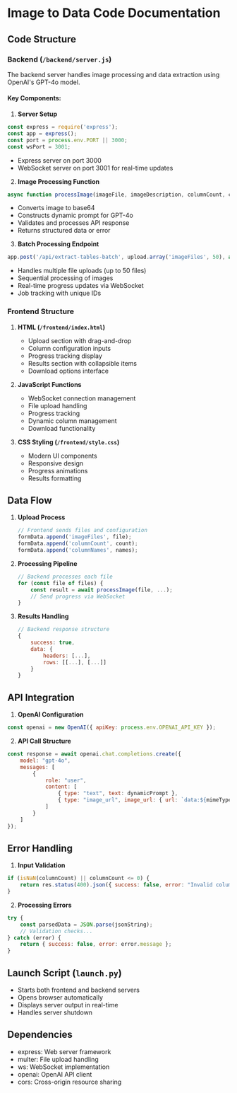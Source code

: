 # Image to Data Code Documentation

## Code Structure

### Backend (`/backend/server.js`)

The backend server handles image processing and data extraction using OpenAI's GPT-4o model.

#### Key Components:

1. **Server Setup**
```javascript
const express = require('express');
const app = express();
const port = process.env.PORT || 3000;
const wsPort = 3001;
```
- Express server on port 3000
- WebSocket server on port 3001 for real-time updates

2. **Image Processing Function**
```javascript
async function processImage(imageFile, imageDescription, columnCount, columnNames, columnExamples)
```
- Converts image to base64
- Constructs dynamic prompt for GPT-4o
- Validates and processes API response
- Returns structured data or error

3. **Batch Processing Endpoint**
```javascript
app.post('/api/extract-tables-batch', upload.array('imageFiles', 50), async (req, res)
```
- Handles multiple file uploads (up to 50 files)
- Sequential processing of images
- Real-time progress updates via WebSocket
- Job tracking with unique IDs

### Frontend Structure

1. **HTML (`/frontend/index.html`)**
   - Upload section with drag-and-drop
   - Column configuration inputs
   - Progress tracking display
   - Results section with collapsible items
   - Download options interface

2. **JavaScript Functions**
   - WebSocket connection management
   - File upload handling
   - Progress tracking
   - Dynamic column management
   - Download functionality

3. **CSS Styling (`/frontend/style.css`)**
   - Modern UI components
   - Responsive design
   - Progress animations
   - Results formatting

## Data Flow

1. **Upload Process**
   ```javascript
   // Frontend sends files and configuration
   formData.append('imageFiles', file);
   formData.append('columnCount', count);
   formData.append('columnNames', names);
   ```

2. **Processing Pipeline**
   ```javascript
   // Backend processes each file
   for (const file of files) {
       const result = await processImage(file, ...);
       // Send progress via WebSocket
   }
   ```

3. **Results Handling**
   ```javascript
   // Backend response structure
   {
       success: true,
       data: {
           headers: [...],
           rows: [[...], [...]]
       }
   }
   ```

## API Integration

1. **OpenAI Configuration**
```javascript
const openai = new OpenAI({ apiKey: process.env.OPENAI_API_KEY });
```

2. **API Call Structure**
```javascript
const response = await openai.chat.completions.create({
    model: "gpt-4o",
    messages: [
        {
            role: "user",
            content: [
                { type: "text", text: dynamicPrompt },
                { type: "image_url", image_url: { url: `data:${mimeType};base64,${base64Image}` } }
            ]
        }
    ]
});
```

## Error Handling

1. **Input Validation**
```javascript
if (isNaN(columnCount) || columnCount <= 0) {
    return res.status(400).json({ success: false, error: "Invalid column count" });
}
```

2. **Processing Errors**
```javascript
try {
    const parsedData = JSON.parse(jsonString);
    // Validation checks...
} catch (error) {
    return { success: false, error: error.message };
}
```

## Launch Script (`launch.py`)
- Starts both frontend and backend servers
- Opens browser automatically
- Displays server output in real-time
- Handles server shutdown

## Dependencies
- express: Web server framework
- multer: File upload handling
- ws: WebSocket implementation
- openai: OpenAI API client
- cors: Cross-origin resource sharing 